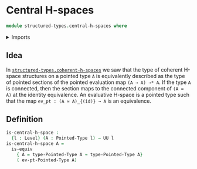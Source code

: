 # Central H-spaces

```agda
module structured-types.central-h-spaces where
```

<details><summary>Imports</summary>

```agda
open import foundation.equivalences
open import foundation.universe-levels

open import structured-types.pointed-types
```

</details>

## Idea

In [`structured-types.coherent-h-spaces`](structured-types.coherent-h-spaces.md)
we saw that the type of coherent H-space structures on a pointed type `A` is
equivalently described as the type of pointed sections of the pointed evaluation
map `(A → A) →* A`. If the type `A` is connected, then the section maps to the
connected component of `(A ≃ A)` at the identity equivalence. An evaluative
H-space is a pointed type such that the map `ev_pt : (A ≃ A)_{(id)} → A` is an
equivalence.

## Definition

```agda
is-central-h-space :
  {l : Level} (A : Pointed-Type l) → UU l
is-central-h-space A =
  is-equiv
    { A = type-Pointed-Type A → type-Pointed-Type A}
    ( ev-pt-Pointed-Type A)
```
